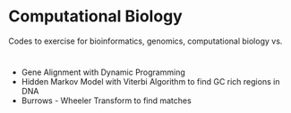 # Computational Biology
Codes to exercise for bioinformatics, genomics, computational biology vs.
#
- Gene Alignment with Dynamic Programming
- Hidden Markov Model with Viterbi Algorithm to find GC rich regions in DNA
- Burrows - Wheeler Transform to find matches 

